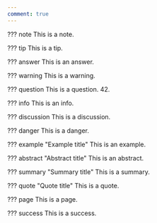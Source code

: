 ```yaml
---
comment: true
---
```


??? note
    This is a note.

??? tip
    This is a tip.

??? answer
    This is an answer.

??? warning
    This is a warning.

??? question
    This is a question. 42.

??? info
    This is an info.

??? discussion
    This is a discussion.

??? danger
    This is a danger.

??? example "Example title"
    This is an example.

??? abstract "Abstract title"
    This is an abstract.

??? summary "Summary title"
    This is a summary.

??? quote "Quote title"
    This is a quote.

??? page
    This is a page.

??? success
    This is a success.
